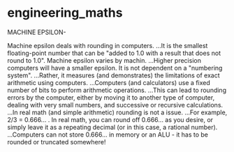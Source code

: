 # engineering_maths

MACHINE EPSILON-

Machine epsilon deals with rounding in computers.
  ...It is the smallest floating-point number that can be "added to 1.0 with a result that does not round to 1.0".
Machine epsilon varies by machin.
  ...Higher precision computers will have a smaller epsilon.
It is not dependent on a "numbering system". 
  ...Rather, it measures (and demonstrates) the limitations of exact arithmetic using computers.
  ...Computers (and calculators) use a fixed number of bits to perform arithmetic operations. 
  ...This can lead to rounding errors by the computer, either by moving it to another type of computer, dealing with very small numbers, and successive or recursive calculations.
  ...In real math (and simple arithmetic) rounding is not a issue. 
  ...For example, 2/3 = 0.666... . In real math, you can round off 0.666... as you desire, or simply leave it as a repeating decimal (or in this case, a rational number). 
  ...Computers can not store 0.666... in memory or an ALU - it has to be rounded or truncated somewhere!
